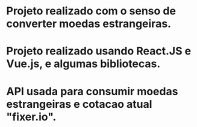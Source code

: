 # Projeto realizado com o senso de converter moedas estrangeiras.
# Projeto realizado usando React.JS e Vue.js, e algumas bibliotecas.
# API usada para consumir moedas estrangeiras e cotacao atual "fixer.io".